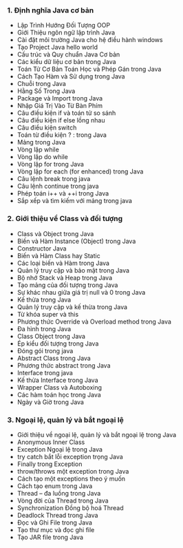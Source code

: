 ### 1. Định nghĩa Java cơ bản
- Lập Trình Hướng Đối Tượng OOP
- Giới Thiệu ngôn ngữ lập trình Java
- Cài đặt môi trường Java cho hệ điều hành windows
- Tạo Project Java hello world
- Cấu trúc và Quy chuẩn Java Cơ bản
- Các kiểu dữ liệu cơ bản trong Java
- Toán Tử Cơ Bản Toán Học và Phép Gán trong Java
- Cách Tạo Hàm và Sử dụng trong Java
- Chuỗi trong Java
- Hằng Số Trong Java
- Package và Import trong Java
- Nhập Giá Trị Vào Từ Bàn Phím
- Câu điều kiện if và toán tử so sánh
- Câu điều kiện if else lồng nhau
- Câu điều kiện switch
- Toán từ điều kiện ? : trong Java
- Mảng trong Java
- Vòng lặp while
- Vòng lặp do while
- Vòng lặp for trong Java
- Vòng lặp for each (for enhanced) trong Java
- Câu lệnh break trong java
- Câu lệnh continue trong java
- Phép toán i++ và ++i trong Java
- Sắp xếp và tìm kiếm với mảng trong java

### 2. Giới thiệu về Class và đối tượng
- Class và Object trong Java
- Biến và Hàm Instance (Object) trong Java
- Constructor Java
- Biến và Hàm Class hay Static
- Các loại biến và Hàm trong Java
- Quản lý truy cập và bảo mật trong Java
- Bộ nhớ Stack và Heap trong Java
- Tạo mảng của đối tượng trong Java
- Sự khác nhau giữa giá trị null và 0 trong Java
- Kế thừa trong Java
- Quản lý truy cập và kế thừa trong Java
- Từ khóa super và this
- Phương thức Override và Overload method trong Java
- Đa hình trong Java
- Class Object trong Java
- Ép kiểu đối tượng trong Java
- Đóng gói trong java
- Abstract Class trong Java
- Phương thức abstract trong Java
- Interface trong java
- Kế thừa Interface trong Java
- Wrapper Class và Autoboxing
- Các hàm toán học trong Java
- Ngày và Giờ trong Java

### 3. Ngoại lệ, quản lý và bắt ngoại lệ
- Giới thiệu về ngoại lệ, quản lý và bắt ngoại lệ trong Java
- Anonymous Inner Class
- Exception Ngoại lệ trong Java
- try catch bắt lỗi exception trọng Java
- Finally trong Exception
- throw/throws một exception trong Java
- Cách tạo một exceptions theo ý muốn
- Cách tạo enum trong Java
- Thread – đa luồng trong Java
- Vòng đời của Thread trong Java
- Synchronization Đồng bộ hoá Thread
- Deadlock Thread trong Java
- Đọc và Ghi File trong Java
- Tạo thư mục và đọc ghi file
- Tạo JAR file trong Java

